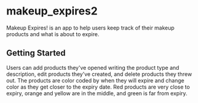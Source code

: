 # makeup_expires2

Makeup Expires! is an app to help users keep track of their makeup products and what is about to expire.

## Getting Started
Users can add products they've opened writing the product type and description, edit products they've created, and delete products they threw out. The products are color coded by when they will expire and change color as they get closer to the expiry date.
Red  products are very close to expiry, orange and yellow are in the middle, and green is far from expiry. 
